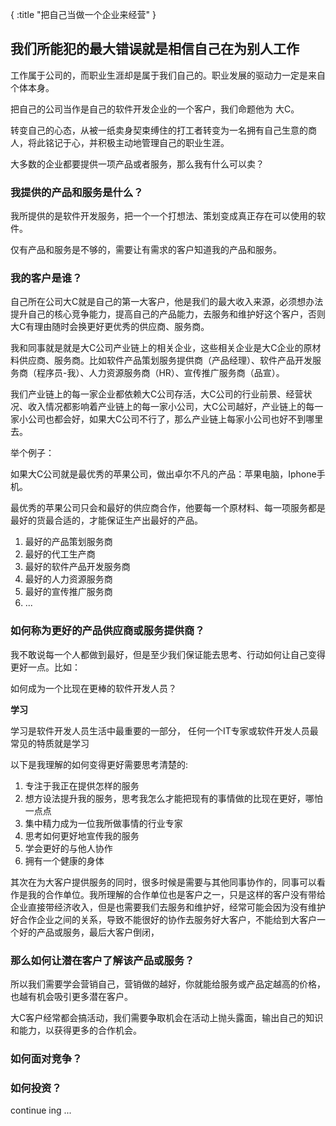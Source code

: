 {
    :title "把自己当做一个企业来经营"
}

## 我们所能犯的最大错误就是相信自己在为别人工作

工作属于公司的，而职业生涯却是属于我们自己的。职业发展的驱动力一定是来自个体本身。

把自己的公司当作是自己的软件开发企业的一个客户，我们命题他为 大C。

转变自己的心态，从被一纸卖身契束缚住的打工者转变为一名拥有自己生意的商人，将此铭记于心，并积极主动地管理自己的职业生涯。

大多数的企业都要提供一项产品或者服务，那么我有什么可以卖？

### 我提供的产品和服务是什么？

我所提供的是软件开发服务，把一个一个打想法、策划变成真正存在可以使用的软件。

仅有产品和服务是不够的，需要让有需求的客户知道我的产品和服务。


### 我的客户是谁？

自己所在公司大C就是自己的第一大客户，他是我们的最大收入来源，必须想办法提升自己的核心竞争能力，提高自己的产品能力，去服务和维护好这个客户，否则大C有理由随时会换更好更优秀的供应商、服务商。

我和同事就是就是大C公司产业链上的相关企业，这些相关企业是大C企业的原材料供应商、服务商。比如软件产品策划服务提供商（产品经理）、软件产品开发服务商（程序员-我）、人力资源服务商（HR）、宣传推广服务商（品宣）。

我们产业链上的每一家企业都依赖大C公司存活，大C公司的行业前景、经营状况、收入情况都影响着产业链上的每一家小公司，大C公司越好，产业链上的每一家小公司也都会好，如果大C公司不行了，那么产业链上每家小公司也好不到哪里去。

举个例子：

如果大C公司就是最优秀的苹果公司，做出卓尔不凡的产品：苹果电脑，Iphone手机。

最优秀的苹果公司只会和最好的供应商合作，他要每一个原材料、每一项服务都是最好的货最合适的，才能保证生产出最好的产品。

1. 最好的产品策划服务商
2. 最好的代工生产商
3. 最好的软件产品开发服务商
4. 最好的人力资源服务商
5. 最好的宣传推广服务商
6. ...


### 如何称为更好的产品供应商或服务提供商？

我不敢说每一个人都做到最好，但是至少我们保证能去思考、行动如何让自己变得更好一点。比如：

如何成为一个比现在更棒的软件开发人员？

**学习**

学习是软件开发人员生活中最重要的一部分，
任何一个IT专家或软件开发人员最常见的特质就是学习

以下是我理解的如何变得更好需要思考清楚的:

1. 专注于我正在提供怎样的服务
2. 想方设法提升我的服务，思考我怎么才能把现有的事情做的比现在更好，哪怕一点点
3. 集中精力成为一位我所做事情的行业专家
4. 思考如何更好地宣传我的服务
5. 学会更好的与他人协作
6. 拥有一个健康的身体

其次在为大客户提供服务的同时，很多时候是需要与其他同事协作的，同事可以看作是我的合作单位。我所理解的合作单位也是客户之一，只是这样的客户没有带给企业直接带经济收入，但是也需要我们去服务和维护好，经常可能会因为没有维护好合作企业之间的关系，导致不能很好的协作去服务好大客户，不能给到大客户一个好的产品或服务，最后大客户倒闭，




### 那么如何让潜在客户了解该产品或服务？

所以我们需要学会营销自己，营销做的越好，你就能给服务或产品定越高的价格，也越有机会吸引更多潜在客户。

大C客户经常都会搞活动，我们需要争取机会在活动上抛头露面，输出自己的知识和能力，以获得更多的合作机会。



### 如何面对竞争？

### 如何投资？

continue ing ...



